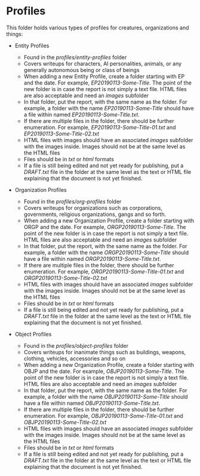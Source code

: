 # Profiles
This folder holds various types of profiles for creatures, organizations and things:

* Entity Profiles
  * Found in the *profiles/entity-profiles* folder
  * Covers writeups for characters, AI personalities, animals, or any generally autonomous being or class of beings
  * When adding a new Entity Profile, create a folder starting with EP and the date. For example, *EP20190113-Some-Title*. The point of the new folder is in case the report is not simply a text file. HTML files are also acceptable and need an *images* subfolder
  * In that folder, put the report, with the same name as the folder. For example, a folder with the name *EP20190113-Some-Title* should have a file within named *EP20190113-Some-Title.txt*. 
  * If there are multiple files in the folder, there should be further enumeration. For example, *EP20190113-Some-Title-01.txt* and *EP20190113-Some-Title-02.txt*
  * HTML files with images should have an associated *images* subfolder with the images inside. Images should not be at the same level as the HTML files
  * Files should be in *txt* or *html* formats
  * If a file is still being edited and not yet ready for publishing, put a *DRAFT.txt* file in the folder at the same level as the text or HTML file explaining that the document is not yet finished.

* Organization Profiles
  * Found in the *profiles/org-profiles* folder
  * Covers writeups for organizations such as corporations, governments, religious organizations, gangs and so forth.
  * When adding a new Organization Profile, create a folder starting with ORGP and the date. For example, *ORGP20190113-Some-Title*. The point of the new folder is in case the report is not simply a text file. HTML files are also acceptable and need an *images* subfolder
  * In that folder, put the report, with the same name as the folder. For example, a folder with the name *ORGP20190113-Some-Title* should have a file within named *ORGP20190113-Some-Title.txt*. 
  * If there are multiple files in the folder, there should be further enumeration. For example, *ORGP20190113-Some-Title-01.txt* and *ORGP20190113-Some-Title-02.txt*
  * HTML files with images should have an associated *images* subfolder with the images inside. Images should not be at the same level as the HTML files
  * Files should be in *txt* or *html* formats
  * If a file is still being edited and not yet ready for publishing, put a *DRAFT.txt* file in the folder at the same level as the text or HTML file explaining that the document is not yet finished.

* Object Profiles
  * Found in the *profiles/object-profiles* folder
  * Covers writeups for inanimate things such as buildings, weapons, clothing, vehicles, accessories and so on
  * When adding a new Organization Profile, create a folder starting with OBJP and the date. For example, *OBJP20190113-Some-Title*. The point of the new folder is in case the report is not simply a text file. HTML files are also acceptable and need an *images* subfolder
  * In that folder, put the report, with the same name as the folder. For example, a folder with the name *OBJP20190113-Some-Title* should have a file within named *OBJP20190113-Some-Title.txt*. 
  * If there are multiple files in the folder, there should be further enumeration. For example, *OBJP20190113-Some-Title-01.txt* and *OBJP20190113-Some-Title-02.txt*
  * HTML files with images should have an associated *images* subfolder with the images inside. Images should not be at the same level as the HTML files
  * Files should be in *txt* or *html* formats
  * If a file is still being edited and not yet ready for publishing, put a *DRAFT.txt* file in the folder at the same level as the text or HTML file explaining that the document is not yet finished.
